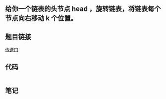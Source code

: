 ## 给你一个链表的头节点 head ，旋转链表，将链表每个节点向右移动 k 个位置。
## 题目链接
[传送门](https://leetcode.cn/problems/rotate-list/)
## 代码
```java

```
## 笔记
